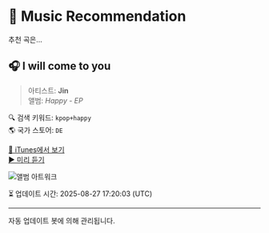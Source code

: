 
# 🎵 Music Recommendation

추천 곡은...

## 🎧 I will come to you  
> 아티스트: **Jin**  
> 앨범: _Happy - EP_  

🔍 검색 키워드: `kpop+happy`  
🌎 국가 스토어: `DE`

[🔗 iTunes에서 보기](https://music.apple.com/de/album/i-will-come-to-you/1772351320?i=1772351439&uo=4)  
[▶️ 미리 듣기](https://audio-ssl.itunes.apple.com/itunes-assets/AudioPreview221/v4/e1/e1/d2/e1e1d2f6-aad4-924f-e773-15b6e1a38c6e/mzaf_5985859905110064057.plus.aac.p.m4a)

![앨범 아트워크](https://is1-ssl.mzstatic.com/image/thumb/Music221/v4/c5/21/a1/c521a133-2a4d-05da-205f-19093c53cd55/198704169175_Cover.jpg/100x100bb.jpg)

⏳ 업데이트 시간: 2025-08-27 17:20:03 (UTC)

---
자동 업데이트 봇에 의해 관리됩니다.

